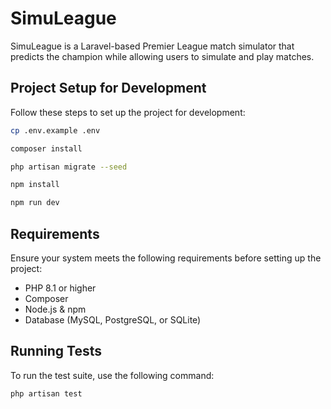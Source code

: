 # SimuLeague

SimuLeague is a Laravel-based Premier League match simulator that predicts the champion while allowing users to simulate and play matches.

## Project Setup for Development

Follow these steps to set up the project for development:

```bash
cp .env.example .env

composer install

php artisan migrate --seed

npm install

npm run dev
```

## Requirements

Ensure your system meets the following requirements before setting up the project:

- PHP 8.1 or higher
- Composer
- Node.js & npm
- Database (MySQL, PostgreSQL, or SQLite)

## Running Tests

To run the test suite, use the following command:

```bash
php artisan test
```
